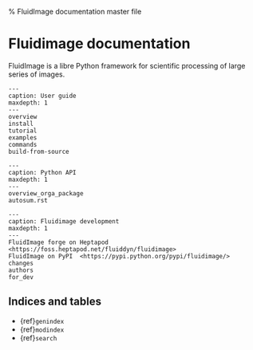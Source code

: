 % FluidImage documentation master file

# Fluidimage documentation

FluidImage is a libre Python framework for scientific processing of
large series of images.

```{toctree}
---
caption: User guide
maxdepth: 1
---
overview
install
tutorial
examples
commands
build-from-source
```

```{toctree}
---
caption: Python API
maxdepth: 1
---
overview_orga_package
autosum.rst
```

```{toctree}
---
caption: Fluidimage development
maxdepth: 1
---
FluidImage forge on Heptapod <https://foss.heptapod.net/fluiddyn/fluidimage>
FluidImage on PyPI  <https://pypi.python.org/pypi/fluidimage/>
changes
authors
for_dev
```

## Indices and tables

- {ref}`genindex`
- {ref}`modindex`
- {ref}`search`
